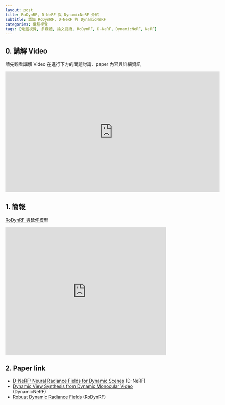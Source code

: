 ```yaml
---
layout: post
title: RoDynRF, D-NeRF 與 DynamicNeRF 介紹
subtitle: 認識 RoDynRF, D-NeRF 與 DynamicNeRF
categories: 電腦視覺
tags: [電腦視覺, 多媒體, 論文閱讀, RoDynRF, D-NeRF, DynamicNeRF, NeRF]
---
```


## 0. 講解 Video
請先觀看講解 Video 在進行下方的問題討論、paper 內容與詳細資訊

<iframe width="672" height="378" src="https://www.youtube.com/embed/JrDss_jiwEI?si=f6IjdKBgOZ8_RwjE" title="YouTube video player" frameborder="0" allow="accelerometer; autoplay; clipboard-write; encrypted-media; gyroscope; picture-in-picture; web-share" allowfullscreen></iframe>

## 1. 簡報

<a href="https://github.com/How-Wang/CV-DL-Reading-List/blob/main/PPT/RoDynRF.pdf">RoDynRF 與延伸模型</a>

<embed src="https://how-wang.github.io/assets/pdf/RoDynRF.pdf" type="application/pdf" width="100%" height="400px" />


## 2. Paper link
- [D-NeRF: Neural Radiance Fields for Dynamic Scenes](https://arxiv.org/abs/2011.13961) (D-NeRF)
- [Dynamic View Synthesis from Dynamic Monocular Video](https://arxiv.org/abs/2105.06468) (DynamicNeRF)
- [Robust Dynamic Radiance Fields](https://arxiv.org/abs/2301.02239) (RoDynRF)

